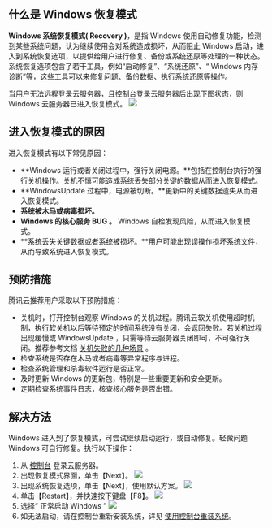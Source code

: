 ## 什么是 Windows 恢复模式

**Windows 系统恢复模式( Recovery )**，是指 Windows 使用自动修复功能，检测到某些系统问题，认为继续使用会对系统造成损坏，从而阻止 Windows 启动，进入到系统恢复选项，以提供给用户进行修复、备份或系统还原等处理的一种状态。
系统恢复选项包含了若干工具，例如“启动修复”、“系统还原”、“ Windows 内存诊断”等，这些工具可以来修复问题、备份数据、执行系统还原等操作。

当用户无法远程登录云服务器，且控制台登录云服务器后出现下图状态，则 Windows 云服务器已进入恢复模式。
![](//mc.qcloudimg.com/static/img/e278c336a415066dcb8fc58333395ac3/image.png)

## 进入恢复模式的原因
进入恢复模式有以下常见原因：

- **Windows 运行或者关闭过程中，强行关闭电源。**包括在控制台执行的强行关机操作。关机不慎可能造成系统丢失部分关键的数据从而进入恢复模式。
- **WindowsUpdate 过程中，电源被切断。**更新中的关键数据遗失从而进入恢复模式。
- **系统被木马或病毒损坏。**
- **Windows 的核心服务 BUG 。** Windows 自检发现风险，从而进入恢复模式。
- **系统丢失关键数据或者系统被损坏。**用户可能出现误操作损坏系统文件，从而导致系统进入恢复模式。

## 预防措施
腾讯云推荐用户采取以下预防措施：

 - 关机时，打开控制台观察 Windows 的关机过程。腾讯云软关机使用超时机制，执行软关机以后等待预定的时间系统没有关闭，会返回失败。若关机过程出现缓慢或 WindowsUpdate ，只需等待云服务器关闭即可，不可强行关闭。推荐参考文档 [关机失败的几种场景](/doc/product/213/2917#2.-.E5.85.B3.E6.9C.BA.E5.A4.B1.E8.B4.A5.E7.9A.84.E5.87.A0.E7.A7.8D.E5.9C.BA.E6.99.AF2) 。
 - 检查系统是否存在木马或者病毒等异常程序与进程。
 - 检查系统管理和杀毒软件运行是否正常。
 - 及时更新 Windows 的更新包，特别是一些重要更新和安全更新。
 - 定期检查系统事件日志，核查核心服务是否出错。

## 解决方法
 Windows 进入到了恢复模式，可尝试继续启动运行，或自动修复。轻微问题 Windows 可自行修复。执行以下操作：
 
 1. 从 [控制台](https://console.qcloud.com/cvm) 登录云服务器。
 2. 出现恢复模式界面，单击【Next】。
	![](//mc.qcloudimg.com/static/img/94a1cf0f55d2c449a9d026bbbad5e4cd/image.png)
 3. 出现系统恢复选项，单击【Next】，使用默认方案。
 ![](//mc.qcloudimg.com/static/img/d178865f822d2146eb3bb58f1b851294/image.png)
 4. 单击【Restart】，并快速按下键盘【F8】。
 ![](//mc.qcloudimg.com/static/img/ab2fdd697015fcb7e53b287052086b65/image.png)
 5. 选择“ 正常启动 Windows ”
 ![](//mc.qcloudimg.com/static/img/8079bcf59132ff587ec5caf46c84f27d/image.png)
 6. 如无法启动，请在控制台重新安装系统，详见 [使用控制台重装系统](/doc/product/213/4933#.E4.BD.BF.E7.94.A8.E6.8E.A7.E5.88.B6.E5.8F.B0.E9.87.8D.E8.A3.85.E7.B3.BB.E7.BB.9F3)。
